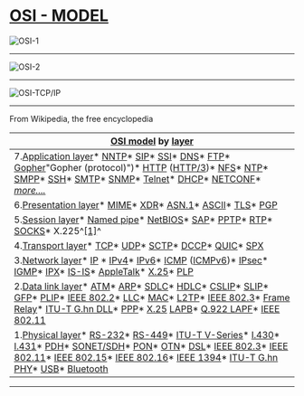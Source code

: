 # [OSI - MODEL](https://en.wikipedia.org/wiki/OSI_model)

![OSI-1](https://github.com/PGodinho/cet-network/blob/main/image/OSI/OSI_1.png?raw=true)

---

![OSI-2](https://github.com/PGodinho/cet-network/blob/main/image/OSI/OSI_2.png?raw=true)

---

![OSI-TCP/IP](https://github.com/PGodinho/cet-network/blob/main/image/OSI/OSI_3-tcp-ip-camadas.png?raw=true)

---

From Wikipedia, the free encyclopedia

| [OSI model]() by [layer](https://en.wikipedia.org/wiki/Abstraction_layer "Abstraction layer")                                                                                                                                                                                                                                                                                                                                                                                                                                                                                                                                                                                                                                                                                                                                                                                                                                                                                                                                                                                                                                                                                                                                                                                                                                                                                                                                                                                                                                                                                                                                                                                                                                                  |
| -------------------------------------------------------------------------------------------------------------------------------------------------------------------------------------------------------------------------------------------------------------------------------------------------------------------------------------------------------------------------------------------------------------------------------------------------------------------------------------------------------------------------------------------------------------------------------------------------------------------------------------------------------------------------------------------------------------------------------------------------------------------------------------------------------------------------------------------------------------------------------------------------------------------------------------------------------------------------------------------------------------------------------------------------------------------------------------------------------------------------------------------------------------------------------------------------------------------------------------------------------------------------------------------------------------------------------------------------------------------------------------------------------------------------------------------------------------------------------------------------------------------------------------------------------------------------------------------------------------------------------------------------------------------------------------------------------------------------------------- |
| 7.[Application layer](https://en.wikipedia.org/wiki/Application_layer "Application layer")* [NNTP](https://en.wikipedia.org/wiki/Network_News_Transfer_Protocol "Network News Transfer Protocol")* [SIP](https://en.wikipedia.org/wiki/Session_Initiation_Protocol "Session Initiation Protocol")* [SSI](https://en.wikipedia.org/wiki/Simple_Sensor_Interface_protocol "Simple Sensor Interface protocol")* [DNS](https://en.wikipedia.org/wiki/Domain_Name_System "Domain Name System")* [FTP](https://en.wikipedia.org/wiki/File_Transfer_Protocol "File Transfer Protocol")* [Gopher](https://en.wikipedia.org/wiki/Gopher_(protocol))"Gopher (protocol)")* [HTTP](https://en.wikipedia.org/wiki/Hypertext_Transfer_Protocol "Hypertext Transfer Protocol") ([HTTP/3](https://en.wikipedia.org/wiki/HTTP/3 "HTTP/3"))* [NFS](https://en.wikipedia.org/wiki/Network_File_System "Network File System")* [NTP](https://en.wikipedia.org/wiki/Network_Time_Protocol "Network Time Protocol")* [SMPP](https://en.wikipedia.org/wiki/Short_Message_Peer-to-Peer "Short Message Peer-to-Peer")* [SSH](https://en.wikipedia.org/wiki/Secure_Shell "Secure Shell")* [SMTP](https://en.wikipedia.org/wiki/Simple_Mail_Transfer_Protocol "Simple Mail Transfer Protocol")* [SNMP](https://en.wikipedia.org/wiki/Simple_Network_Management_Protocol "Simple Network Management Protocol")* [Telnet](https://en.wikipedia.org/wiki/Telnet "Telnet")* [DHCP](https://en.wikipedia.org/wiki/Dynamic_Host_Configuration_Protocol "Dynamic Host Configuration Protocol")* [NETCONF](https://en.wikipedia.org/wiki/NETCONF "NETCONF")* *[more....](https://en.wikipedia.org/wiki/Category:Application_layer_protocols "Category:Application layer protocols")*                                                                                                   |
| 6.[Presentation layer](https://en.wikipedia.org/wiki/Presentation_layer "Presentation layer")* [MIME](https://en.wikipedia.org/wiki/MIME "MIME")* [XDR](https://en.wikipedia.org/wiki/External_Data_Representation "External Data Representation")* [ASN.1](https://en.wikipedia.org/wiki/ASN.1 "ASN.1")* [ASCII](https://en.wikipedia.org/wiki/ASCII "ASCII")* [TLS](https://en.wikipedia.org/wiki/Transport_Layer_Security "Transport Layer Security")* [PGP](https://en.wikipedia.org/wiki/Pretty_Good_Privacy "Pretty Good Privacy")                                                                                                                                                                                                                                                                                                                                                                                                                                                                                                                                                                                                                                                                                                                                                                                                                                                                                                                                                                                                                                                                                                                                                                                                                                         |
| 5.[Session layer](https://en.wikipedia.org/wiki/Session_layer "Session layer")* [Named pipe](https://en.wikipedia.org/wiki/Named_pipe "Named pipe")* [NetBIOS](https://en.wikipedia.org/wiki/NetBIOS "NetBIOS")* [SAP](https://en.wikipedia.org/wiki/Session_Announcement_Protocol "Session Announcement Protocol")* [PPTP](https://en.wikipedia.org/wiki/Point-to-Point_Tunneling_Protocol "Point-to-Point Tunneling Protocol")* [RTP](https://en.wikipedia.org/wiki/Real-time_Transport_Protocol "Real-time Transport Protocol")* [SOCKS](https://en.wikipedia.org/wiki/SOCKS "SOCKS")* X.225^[[1]](https://en.wikipedia.org/wiki/OSI_model#cite_note-1)^                                                                                                                                                                                                                                                                                                                                                                                                                                                                                                                                                                                                                                                                                                                                                                                                                                                                                                                                                                                                                                                                                                                         |
| 4.[Transport layer](https://en.wikipedia.org/wiki/Transport_layer "Transport layer")* [TCP](https://en.wikipedia.org/wiki/Transmission_Control_Protocol "Transmission Control Protocol")* [UDP](https://en.wikipedia.org/wiki/User_Datagram_Protocol "User Datagram Protocol")* [SCTP](https://en.wikipedia.org/wiki/Stream_Control_Transmission_Protocol "Stream Control Transmission Protocol")* [DCCP](https://en.wikipedia.org/wiki/Datagram_Congestion_Control_Protocol "Datagram Congestion Control Protocol")* [QUIC](https://en.wikipedia.org/wiki/QUIC "QUIC")* [SPX](https://en.wikipedia.org/wiki/IPX/SPX "IPX/SPX")                                                                                                                                                                                                                                                                                                                                                                                                                                                                                                                                                                                                                                                                                                                                                                                                                                                                                                                                                                                                                                                                                                                                                  |
| 3.[Network layer](https://en.wikipedia.org/wiki/Network_layer "Network layer")* [IP](https://en.wikipedia.org/wiki/Internet_Protocol "Internet Protocol") * [IPv4](https://en.wikipedia.org/wiki/IPv4 "IPv4")* [IPv6](https://en.wikipedia.org/wiki/IPv6 "IPv6")* [ICMP](https://en.wikipedia.org/wiki/Internet_Control_Message_Protocol "Internet Control Message Protocol") ([ICMPv6](https://en.wikipedia.org/wiki/ICMPv6 "ICMPv6"))* [IPsec](https://en.wikipedia.org/wiki/IPsec "IPsec")* [IGMP](https://en.wikipedia.org/wiki/Internet_Group_Management_Protocol "Internet Group Management Protocol")* [IPX](https://en.wikipedia.org/wiki/Internetwork_Packet_Exchange "Internetwork Packet Exchange")* [IS-IS](https://en.wikipedia.org/wiki/IS-IS "IS-IS")* [AppleTalk](https://en.wikipedia.org/wiki/AppleTalk "AppleTalk")* [X.25](https://en.wikipedia.org/wiki/X.25 "X.25")* [PLP](https://en.wikipedia.org/wiki/Packet_Layer_Protocol "Packet Layer Protocol")                                                                                                                                                                                                                                                                                                                                                                                                                                                                                                                                                                                                                                                                                                                                                                                                                                        |
| 2.[Data link layer](https://en.wikipedia.org/wiki/Data_link_layer "Data link layer")* [ATM](https://en.wikipedia.org/wiki/Asynchronous_Transfer_Mode "Asynchronous Transfer Mode")* [ARP](https://en.wikipedia.org/wiki/Address_Resolution_Protocol "Address Resolution Protocol")* [SDLC](https://en.wikipedia.org/wiki/Synchronous_Data_Link_Control "Synchronous Data Link Control")* [HDLC](https://en.wikipedia.org/wiki/High-Level_Data_Link_Control "High-Level Data Link Control")* [CSLIP](https://en.wikipedia.org/wiki/Serial_Line_Internet_Protocol#CSLIP "Serial Line Internet Protocol")* [SLIP](https://en.wikipedia.org/wiki/Serial_Line_Internet_Protocol "Serial Line Internet Protocol")* [GFP](https://en.wikipedia.org/wiki/Generic_Framing_Procedure "Generic Framing Procedure")* [PLIP](https://en.wikipedia.org/wiki/Parallel_Line_Internet_Protocol "Parallel Line Internet Protocol")* [IEEE 802.2](https://en.wikipedia.org/wiki/IEEE_802.2 "IEEE 802.2")* [LLC](https://en.wikipedia.org/wiki/Logical_link_control "Logical link control")* [MAC](https://en.wikipedia.org/wiki/Medium_access_control "Medium access control")* [L2TP](https://en.wikipedia.org/wiki/Layer_2_Tunneling_Protocol "Layer 2 Tunneling Protocol")* [IEEE 802.3](https://en.wikipedia.org/wiki/IEEE_802.3 "IEEE 802.3")* [Frame Relay](https://en.wikipedia.org/wiki/Frame_Relay "Frame Relay")* [ITU-T G.hn DLL](https://en.wikipedia.org/wiki/G.hn "G.hn")* [PPP](https://en.wikipedia.org/wiki/Point-to-Point_Protocol "Point-to-Point Protocol")* [X.25](https://en.wikipedia.org/wiki/X.25 "X.25") [LAPB](https://en.wikipedia.org/wiki/LAPB "LAPB")* [Q.922 LAPF](https://en.wikipedia.org/wiki/Link_Access_Procedure_for_Frame_Relay "Link Access Procedure for Frame Relay")* [IEEE 802.11](https://en.wikipedia.org/wiki/IEEE_802.11 "IEEE 802.11") |
| 1.[Physical layer](https://en.wikipedia.org/wiki/Physical_layer "Physical layer")* [RS-232](https://en.wikipedia.org/wiki/RS-232 "RS-232")* [RS-449](https://en.wikipedia.org/wiki/RS-449 "RS-449")* [ITU-T V-Series](https://en.wikipedia.org/wiki/List_of_ITU-T_V-series_recommendations "List of ITU-T V-series recommendations")* [I.430](https://en.wikipedia.org/wiki/I.430 "I.430")* [I.431](https://en.wikipedia.org/wiki/I.431 "I.431")* [PDH](https://en.wikipedia.org/wiki/Plesiochronous_digital_hierarchy "Plesiochronous digital hierarchy")* [SONET/SDH](https://en.wikipedia.org/wiki/Synchronous_optical_networking "Synchronous optical networking")* [PON](https://en.wikipedia.org/wiki/Passive_optical_network "Passive optical network")* [OTN](https://en.wikipedia.org/wiki/Optical_Transport_Network "Optical Transport Network")* [DSL](https://en.wikipedia.org/wiki/Digital_subscriber_line "Digital subscriber line")* [IEEE 802.3](https://en.wikipedia.org/wiki/IEEE_802.3 "IEEE 802.3")* [IEEE 802.11](https://en.wikipedia.org/wiki/IEEE_802.11 "IEEE 802.11")* [IEEE 802.15](https://en.wikipedia.org/wiki/IEEE_802.15 "IEEE 802.15")* [IEEE 802.16](https://en.wikipedia.org/wiki/IEEE_802.16 "IEEE 802.16")* [IEEE 1394](https://en.wikipedia.org/wiki/IEEE_1394 "IEEE 1394")* [ITU-T G.hn PHY](https://en.wikipedia.org/wiki/G.hn "G.hn")* [USB](https://en.wikipedia.org/wiki/USB "USB")* [Bluetooth](https://en.wikipedia.org/wiki/Bluetooth "Bluetooth")                                                                                                                                                                                                                                                                                                                                                         |

---
